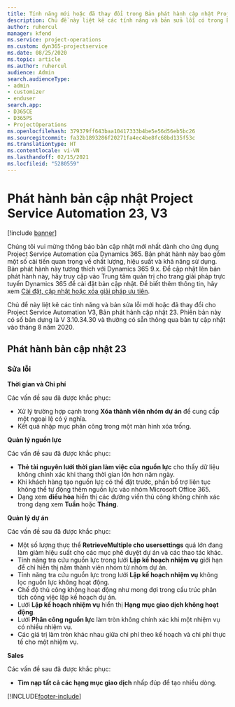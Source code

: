 ```yaml
---
title: Tính năng mới hoặc đã thay đổi trong Bản phát hành cập nhật Project Service Automation 23, V3
description: Chủ đề này liệt kê các tính năng và bản sửa lỗi có trong Bản phát hành cập nhật Project Service Automation 23, V3.
author: ruhercul
manager: kfend
ms.service: project-operations
ms.custom: dyn365-projectservice
ms.date: 08/25/2020
ms.topic: article
ms.author: ruhercul
audience: Admin
search.audienceType:
- admin
- customizer
- enduser
search.app:
- D365CE
- D365PS
- ProjectOperations
ms.openlocfilehash: 379379ff643baa10417333b4be5e56d56eb5bc26
ms.sourcegitcommit: fa32b1893286f20271fa4ec4be8fc68bd135f53c
ms.translationtype: HT
ms.contentlocale: vi-VN
ms.lasthandoff: 02/15/2021
ms.locfileid: "5280559"
---
```

# <a name="project-service-automation-update-release-23-v3"></a>Phát hành bản cập nhật Project Service Automation 23, V3

[!include [banner](../includes/psa-now-project-operations.md)]

Chúng tôi vui mừng thông báo bản cập nhật mới nhất dành cho ứng dụng Project Service Automation của Dynamics 365. Bản phát hành này bao gồm một số cải tiến quan trọng về chất lượng, hiệu suất và khả năng sử dụng. Bản phát hành này tương thích với Dynamics 365 9.x. Để cập nhật lên bản phát hành này, hãy truy cập vào Trung tâm quản trị cho trang giải pháp trực tuyến Dynamics 365 để cài đặt bản cập nhật. Để biết thêm thông tin, hãy xem [Cài đặt, cập nhật hoặc xóa giải pháp ưu tiên](https://docs.microsoft.com/power-platform/admin/install-remove-preferred-solution).

Chủ đề này liệt kê các tính năng và bản sửa lỗi mới hoặc đã thay đổi cho Project Service Automation V3, Bản phát hành cập nhật 23. Phiên bản này có số bản dựng là V 3.10.34.30 và thường có sẵn thông qua bản tự cập nhật vào tháng 8 năm 2020.

## <a name="update-release-23"></a>Phát hành bản cập nhật 23

### <a name="bug-fixes"></a>Sửa lỗi

**Thời gian và Chi phí**

Các vấn đề sau đã được khắc phục:
- Xử lý trường hợp cạnh trong **Xóa thành viên nhóm dự án** để cung cấp một ngoại lệ có ý nghĩa.
- Kết quả nhập mục phân công trong một màn hình xóa trống.

**Quản lý nguồn lực**

Các vấn đề sau đã được khắc phục:

- **Thẻ tài nguyên lưới thời gian làm việc của nguồn lực** cho thấy dữ liệu không chính xác khi thang thời gian lớn hơn năm ngày.
- Khi khách hàng tạo nguồn lực có thể đặt trước, phần bổ trợ liên tục không thể tự động thêm nguồn lực vào nhóm Microsoft Office 365.
- Dạng xem **điều hòa** hiển thị các đường viền thủ công không chính xác trong dạng xem **Tuần** hoặc **Tháng**.

**Quản lý dự án**

Các vấn đề sau đã được khắc phục:

- Một số lượng thực thể **RetrieveMultiple cho usersettings** quá lớn đang làm giảm hiệu suất cho các mục phê duyệt dự án và các thao tác khác.
- Tính năng tra cứu nguồn lực trong lưới **Lập kế hoạch nhiệm vụ** giới hạn để chỉ hiển thị năm thành viên nhóm từ nhóm dự án. 
- Tính năng tra cứu nguồn lực trong lưới **Lập kế hoạch nhiệm vụ** không lọc nguồn lực không hoạt động.
- Chế độ thủ công không hoạt động như mong đợi trong cấu trúc phân tích công việc lập kế hoạch dự án.
- Lưới **Lập kế hoạch nhiệm vụ** hiển thị **Hạng mục giao dịch không hoạt động**.
- Lưới **Phân công nguồn lực** làm tròn không chính xác khi một nhiệm vụ có nhiều nhiệm vụ.
- Các giá trị làm tròn khác nhau giữa chi phí theo kế hoạch và chi phí thực tế cho một nhiệm vụ.

**Sales**

Các vấn đề sau đã được khắc phục:

- **Tìm nạp tất cả các hạng mục giao dịch** nhấp đúp để tạo nhiều dòng.


[!INCLUDE[footer-include](../includes/footer-banner.md)]
